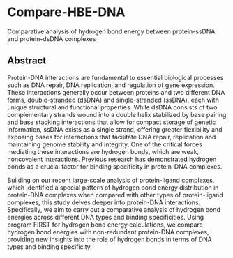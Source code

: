 # Compare-HBE-DNA
 Comparative analysis of hydrogen bond energy between protein-ssDNA and protein-dsDNA complexes

 ## Abstract

 Protein-DNA interactions are fundamental to essential biological processes such as DNA repair, DNA replication, and regulation of gene expression. These interactions generally occur between proteins and two different DNA forms, double-stranded (dsDNA) and single-stranded (ssDNA), each with unique structural and functional properties. While dsDNA consists of two complementary strands wound into a double helix stabilized by base pairing and base stacking interactions that allow for compact storage of genetic information, ssDNA exists as a single strand, offering greater flexibility and exposing bases for interactions that facilitate DNA repair, replication and maintaining genome stability and integrity. One of the critical forces mediating these interactions are hydrogen bonds, which are weak, noncovalent interactions. Previous research has demonstrated hydrogen bonds as a crucial factor for binding specificity in protein-DNA complexes.

Building on our recent large-scale analysis of protein-ligand complexes, which identified a special pattern of hydrogen bond energy distribution in protein-DNA complexes when compared with other types of protein-ligand complexes, this study delves deeper into protein-DNA interactions. Specifically, we aim to carry out a comparative analysis of hydrogen bond energies across different DNA types and binding specificities. Using program FIRST for hydrogen bond energy calculations, we compare hydrogen bond energies  with non-redundant protein-DNA complexes, providing new insights into the role of hydrogen bonds in terms of DNA types and binding specificity. 
